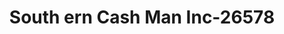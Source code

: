 ---
f_zip-code: 33523
f_state-code: FL
title: South ern Cash Man Inc-26578
f_phone: 352-523-2182
f_city-only: Dade City
f_address: 14739 7Th Street Dade City
f_location-unique-id: '26578'
slug: south-ern-cash-man-inc-26578
updated-on: '2024-05-30T13:46:58.046Z'
created-on: '2024-05-30T13:36:59.803Z'
published-on: '2024-05-30T13:54:32.469Z'
f_city-state: cms/city/dade-city-fl.md
f_company: cms/company/south-ern-cash-man-inc.md
f_state: cms/state/florida.md
layout: '[payday-loan].html'
tags: payday-loan
---